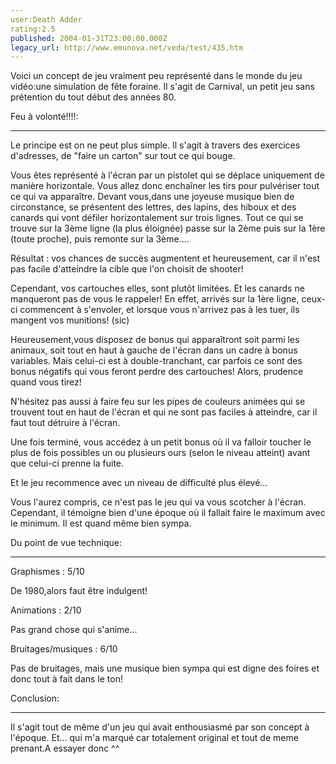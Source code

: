 ```yaml
---
user:Death Adder
rating:2.5
published: 2004-01-31T23:00:00.000Z
legacy_url: http://www.emunova.net/veda/test/435.htm
---
```

Voici un concept de jeu vraiment peu représenté dans le monde du jeu vidéo:une simulation de fête foraine. Il s'agit de Carnival, un petit jeu sans prétention du tout début des années 80\.  

  

  

Feu à volonté!!!!:  

----------------------  

Le principe est on ne peut plus simple. Il s'agit à travers des exercices d'adresses, de "faire un carton" sur tout ce qui bouge.  

Vous êtes représenté à l'écran par un pistolet qui se déplace uniquement de manière horizontale. Vous allez donc enchaîner les tirs pour pulvériser tout ce qui va apparaître. Devant vous,dans une joyeuse musique bien de circonstance, se présentent des lettres, des lapins, des hiboux et des canards qui vont défiler horizontalement sur trois lignes. Tout ce qui se trouve sur la 3ème ligne (la plus éloignée) passe sur la 2ème puis sur la 1ère (toute proche), puis remonte sur la 3ème....  

Résultat : vos chances de succès augmentent et heureusement, car il n'est pas facile d'atteindre la cible que l'on choisit de shooter!  

  

Cependant, vos cartouches elles, sont plutôt limitées. Et les canards ne manqueront pas de vous le rappeler! En effet, arrivés sur la 1ère ligne, ceux-ci commencent à s'envoler, et lorsque vous n'arrivez pas à les tuer, ils mangent vos munitions! (sic)  

Heureusement,vous disposez de bonus qui apparaîtront soit parmi les animaux, soit tout en haut à gauche de l'écran dans un cadre à bonus variables. Mais celui-ci est à double-tranchant, car parfois ce sont des bonus négatifs qui vous feront perdre des cartouches! Alors, prudence quand vous tirez!  

  

N'hésitez pas aussi à faire feu sur les pipes de couleurs animées qui se trouvent tout en haut de l'écran et qui ne sont pas faciles à atteindre, car il faut tout détruire à l'écran.  

  

Une fois terminé, vous accédez à un petit bonus où il va falloir toucher le plus de fois possibles un ou plusieurs ours (selon le niveau atteint) avant que celui-ci prenne la fuite.  

Et le jeu recommence avec un niveau de difficulté plus élevé...  

  

Vous l'aurez compris, ce n'est pas le jeu qui va vous scotcher à l'écran. Cependant, il témoigne bien d'une époque où il fallait faire le maximum avec le minimum. Il est quand même bien sympa.  

  

  

Du point de vue technique:  

----------------------------------  

Graphismes : 5/10   

De 1980,alors faut être indulgent!  

  

Animations : 2/10  

Pas grand chose qui s'anime...  

  

Bruitages/musiques : 6/10  

Pas de bruitages, mais une musique bien sympa qui est digne des foires et donc tout à fait dans le ton!  

  

  

Conclusion:  

---------------  

Il s'agit tout de même d'un jeu qui avait enthousiasmé par son concept à l'époque. Et... qui m'a marqué car totalement original et tout de meme prenant.A essayer donc ^^